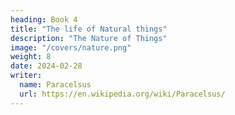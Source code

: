 ```yaml
---
heading: Book 4
title: "The life of Natural things"
description: "The Nature of Things"
image: "/covers/nature.png"
weight: 8
date: 2024-02-28
writer:
  name: Paracelsus
  url: https://en.wikipedia.org/wiki/Paracelsus/
---
```

